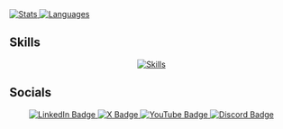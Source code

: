 <a href="https://github.com/kushdhingra">
    <img src="https://github-readme-stats.vercel.app/api?username=kushdhingra&show_icons=true&hide_border=true" alt="Stats" />
</a>
<a href="https://github.com/kushdhingra">
    <img src="https://github-readme-stats.vercel.app/api/top-langs/?username=kushdhingra&show_icons=true&layout=donut&hide_border=true" alt="Languages"/>
  </a>

## Skills
<div align="center">
  <a href="https://github.com/kushdhingra">
    <img src="https://skillicons.dev/icons?i=python,flask,selenium,html,css,javascript,ts,bash,react,nodejs,express,nextjs,git,github,postgresql,sqlite,figma,vscode,pycharm,vite,bootstrap,tailwind,npm,firebase,godot&theme=light&perline=5" alt="Skills" />
  </a>
</div>

## Socials
<div align="center">
  <a href="https://www.linkedin.com/in/kush-dhingra-">
    <img src="https://img.shields.io/badge/LinkedIn-0077B5?style=for-the-badge&logo=linkedin&logoColor=white" alt="LinkedIn Badge" />
  </a>
  <a href="https://x.com/thekushdhingra">
    <img src="https://img.shields.io/badge/X-000000?style=for-the-badge&logo=x&logoColor=white" alt="X Badge" />
  </a>
  <a href="https://www.youtube.com/@kushdhingra">
    <img src="https://img.shields.io/badge/Youtube-F61C0D?style=for-the-badge&logo=youtube&logoColor=white" alt="YouTube Badge" />
  </a>
  <a href="https://discord.com/users/1035869217796403220">
    <img src="https://img.shields.io/badge/Discord-5865F2?style=for-the-badge&logo=discord&logoColor=white" alt="Discord Badge" />
  </a>
</div>
